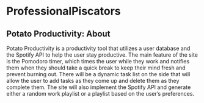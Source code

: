 # ProfessionalPiscators

## Potato Productivity: About
Potato Productivity is a productivity tool that utilizes a user database and the Spotify API to help the user stay productive. The main feature of the site is the Pomodoro timer, which times the user while they work and notifies them when they should take a quick break to keep their mind fresh and prevent burning out. There will be a dynamic task list on the side that will allow the user to add tasks as they come up and delete them as they complete them. The site will also implement the Spotify API and generate either a random work playlist or a playlist based on the user’s preferences.
